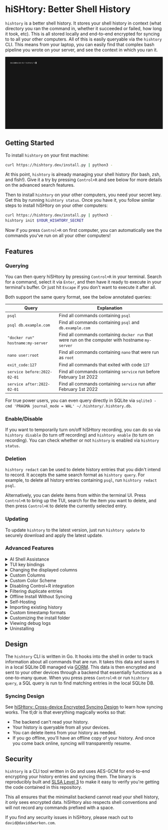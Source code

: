 # hiSHtory: Better Shell History

`hishtory` is a better shell history. It stores your shell history in context (what directory you ran the command in, whether it succeeded or failed, how long it took, etc). This is all stored locally and end-to-end encrypted for syncing to to all your other computers. All of this is easily queryable via the `hishtory` CLI. This means from your laptop, you can easily find that complex bash pipeline you wrote on your server, and see the context in which you ran it. 

![demo](https://raw.githubusercontent.com/ddworken/hishtory/master/backend/web/landing/www/img/demo.gif)

## Getting Started

To install `hishtory` on your first machine:

```bash
curl https://hishtory.dev/install.py | python3 -
```

At this point, `hishtory` is already managing your shell history (for bash, zsh, and fish!). Give it a try by pressing `Control+R` and see below for more details on the advanced search features. 

Then to install `hishtory` on your other computers, you need your secret key. Get this by running `hishtory status`. Once you have it, you follow similar steps to install hiSHtory on your other computers:

```bash
curl https://hishtory.dev/install.py | python3 -
hishtory init $YOUR_HISHTORY_SECRET
```

Now if you press `Control+R` on first computer, you can automatically see the commands you've run on all your other computers!

## Features

### Querying

You can then query hiSHtory by pressing `Control+R` in your terminal. Search for a command, select it via `Enter`, and then have it ready to execute in your terminal's buffer. Or just hit `Escape` if you don't want to execute it after all. 

Both support the same query format, see the below annotated queries:

| Query | Explanation |
|---|---|
| `psql` | Find all commands containing `psql` |
| `psql db.example.com` | Find all commands containing `psql` and `db.example.com` |
| `"docker run" hostname:my-server` | Find all commands containing `docker run` that were run on the computer with hostname `my-server` |
| `nano user:root` | Find all commands containing `nano` that were run as `root` |
| `exit_code:127` | Find all commands that exited with code `127` |
| `service before:2022-02-01` | Find all commands containing `service` run before February 1st 2022 |
| `service after:2022-02-01` | Find all commands containing `service` run after February 1st 2022 |

For true power users, you can even query directly in SQLite via `sqlite3 -cmd 'PRAGMA journal_mode = WAL' ~/.hishtory/.hishtory.db`. 

### Enable/Disable

If you want to temporarily turn on/off hiSHtory recording, you can do so via `hishtory disable` (to turn off recording) and `hishtory enable` (to turn on recording). You can check whether or not `hishtory` is enabled via `hishtory status`. 

### Deletion

`hishtory redact` can be used to delete history entries that you didn't intend to record. It accepts the same search format as `hishtory query`. For example, to delete all history entries containing `psql`, run `hishtory redact psql`. 

Alternatively, you can delete items from within the terminal UI. Press `Control+R` to bring up the TUI, search for the item you want to delete, and then press `Control+K` to delete the currently selected entry.

### Updating

To update `hishtory` to the latest version, just run `hishtory update` to securely download and apply the latest update. 

### Advanced Features

<details>
<summary>AI Shell Assistance</summary><blockquote>
If you are ever trying to figure out a bash command and searching your history isn't working, you can query ChatGPT by prefixing your query with `?`. For example, press `Control+R` and then type in `? list all files larger than 1MB`:

![demo showing ChatGPT suggesting the right command](https://raw.githubusercontent.com/ddworken/hishtory/master/backend/web/landing/www/img/aidemo.png)

If you would like to:
* Disable this, you can run `hishtory config-set ai-completion false`
* Run this with your own OpenAI API key (thereby ensuring that your queries do not pass through the centrally hosted hiSHtory server), you can run `export OPENAI_API_KEY='...'`

</blockquote></details>

<details>
<summary>TUI key bindings</summary><blockquote>
The TUI (opened via `Control+R`) supports a number of key bindings:

| Key                | Result                                                         |
|--------------------|----------------------------------------------------------------|
| Left/Right         | Scroll the search query left/right                             |
| Up/Down            | Scroll the table up/down                                       |
| Page Up/Down       | Scroll the table up/down by one page                           |
| Shift + Left/Right | Scroll the table left/right  |
| Control+K          | Delete the selected command                                    |

Press `Control+H` to view a help page documenting these.

</blockquote></details>

<details>
<summary>Changing the displayed columns</summary><blockquote>

You can customize the columns that are displayed via `hishtory config-set displayed-columns`. For example, to display only the cwd and command:

```
hishtory config-set displayed-columns CWD Command
```

The list of supported columns are: `Hostname`, `CWD`, `Timestamp`, `Runtime`, `ExitCode`, `Command`, and `User`.

</blockquote></details>

<details>
<summary>Custom Columns</summary><blockquote>

You can create custom column definitions that are populated from arbitrary commands. For example, if you want to create a new column named `git_remote` that contains the git remote if the cwd is in a git directory, you can run:

```
hishtory config-add custom-columns git_remote '(git remote -v 2>/dev/null | grep origin 1>/dev/null ) && git remote get-url origin || true'
hishtory config-add displayed-columns git_remote
```

</blockquote></details>

<details>
<summary>Custom Color Scheme</summary><blockquote>

You can customize hishtory's color scheme for the TUI. Run `hishtory config-set color-scheme` to see information on what is customizable and how to do so.

</blockquote></details>

<details>
<summary>Disabling Control+R integration</summary><blockquote>

If you'd like to disable the Control+R integration in your shell, you can do so by running `hishtory config-set enable-control-r false`. If you do this, you can then manually query hiSHtory by running `hishtory query <YOUR QUERY HERE>`.

</blockquote></details>

<details>
<summary>Filtering duplicate entries</summary><blockquote>

By default, hishtory query will show all results even if this includes duplicate history entries. This helps you keep track of how many times you've run a command and in what contexts. If you'd rather disable this so that hiSHtory won't show duplicate entries, you can run:

```
hishtory config-set filter-duplicate-commands true
```

</blockquote></details>

<details>
<summary>Offline Install Without Syncing</summary><blockquote>

If you don't need the ability to sync your shell history, you can install hiSHtory in offline mode. 

Download the latest binary from [Github Releases](https://github.com/ddworken/hishtory/releases), and then run `./hishtory-binary install --offline` to install hiSHtory in a fully offline mode. This disables syncing and it is not possible to re-enable syncing after doing this.

</blockquote></details>

<details>
<summary>Self-Hosting</summary><blockquote>

By default, hiSHtory relies on a backend for syncing. All data is end-to-end encrypted, so the backend can't view your history. 

But if you'd like to self-host the hishtory backend, you can! The backend is a simple go binary in `backend/server/server.go` (with [prebuilt binaries here](https://github.com/ddworken/hishtory/tags)). It can either use SQLite or Postgres for persistence.

To make `hishtory` use your self-hosted server, set the `HISHTORY_SERVER` environment variable to the origin of your self-hosted server. For example, put `export HISHTORY_SERVER=http://my-hishtory-server.example.com` at the end of your `.bashrc`.

Check out the [`docker-compose.yml`](https://github.com/ddworken/hishtory/blob/master/backend/server/docker-compose.yml) file for an example config to start a hiSHtory server using Postgres.

A few configuration options:

* If you want to use a SQLite backend, you can do so by setting the `HISHTORY_SQLITE_DB` environment variable to point to a file. It will then create a SQLite DB at the given location.
* If you want to limit the number of users that your server allows (e.g. because you only intend to use the server for yourself), you can set the environment variable `HISHTORY_MAX_NUM_USERS=1` (or to whatever value you wish for the limit to be). Leave it unset to allow registrations with no cap.

</blockquote></details>

<details>
<summary>Importing existing history</summary><blockquote>

hiSHtory imports your existing shell history by default. If for some reason this didn't work (e.g. you had your shell history in a non-standard file), you can import it by piping it into `hishtory import` (e.g. `cat ~/.my_history | hishtory import`).

</blockquote></details>

<details>
<summary>Custom timestamp formats</summary><blockquote>

You can configure a custom timestamp format for hiSHtory via `hishtory config-set timestamp-format '2006/Jan/2 15:04'`. The timestamp format string should be in [the format used by Go's `time.Format(...)`](https://pkg.go.dev/time#Time.Format). 

</blockquote></details>

<details>
<summary>Customizing the install folder</summary><blockquote>

By default, hiSHtory is installed in `~/.hishtory/`. If you want to customize this, you can do so by setting the `HISHTORY_PATH` environment variable to a path relative to your home directory (e.g. `export HISHTORY_PATH=.config/hishtory`). This must be set both when you install hiSHtory and when you use hiSHtory, so it is recommend to set it in your `.bashrc`/`.zshrc`/`.fishrc` before installing hiSHtory. 

</blockquote></details>

<details>
<summary>Viewing debug logs</summary><blockquote>

Debug logs are stored in `~/.hishtory/hishtory.log`. If you run into any issues, these may contain useful information.

</blockquote></details>

<details>
<summary>Uninstalling</summary><blockquote>

If you'd like to uninstall hishtory, just run `hishtory uninstall`. Note that this deletes the SQLite DB storing your history, so consider running a `hishtory export` first. 

Note that if you're experiencing any issues with hiSHtory, try running `hishtory update` first! Performance and reliability is always improving, and we highly value [your feedback](https://github.com/ddworken/hishtory/issues).

</blockquote></details>

## Design

The `hishtory` CLI is written in Go. It hooks into the shell in order to track information about all commands that are run. It takes this data and saves it in a local SQLite DB managed via [GORM](https://gorm.io/). This data is then encrypted and sent to your other devices through a backend that essentially functions as a one-to-many queue. When you press press `Control+R` or run `hishtory query`, a SQL query is run to find matching entries in the local SQLite DB. 

### Syncing Design 

See [hiSHtory: Cross-device Encrypted Syncing Design](https://blog.daviddworken.com/posts/hishtory-explained/) to learn how syncing works. The tl;dr is that everything magically works so that:

* The backend can't read your history. 
* Your history is queryable from all your devices. 
* You can delete items from your history as needed. 
* If you go offline, you'll have an offline copy of your history. And once you come back online, syncing will transparently resume.

## Security

`hishtory` is a CLI tool written in Go and uses AES-GCM for end-to-end encrypting your history entries and syncing them. The binary is reproducibly built and [SLSA Level 3](https://slsa.dev/) to make it easy to verify you're getting the code contained in this repository. 

This all ensures that the minimalist backend cannot read your shell history, it only sees encrypted data. hiSHtory also respects shell conventions and will not record any commands prefixed with a space.

If you find any security issues in hiSHtory, please reach out to `david@daviddworken.com`. 
